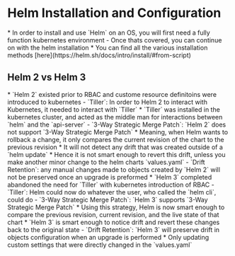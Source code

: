 <h1>Helm Installation and Configuration</h1>
* In order to install and use `Helm` on an OS, you will first need a fully function kubernetes environment
  - Once thats covered, you can continue on with the helm installation
    * You can find all the various installation methods [here](https://helm.sh/docs/intro/install/#from-script)
<h2>Helm 2 vs Helm 3</h2>
* `Helm 2` existed prior to RBAC and custome resource definitoins were introduced to kubernetes
  - `Tiller`: In order to Helm 2 to interact with Kubernetes, it needed to interact with `Tiller`
    * `Tiller` was installed in the kubernetes cluster, and acted as the middle man for interactions between `helm` and the `api-server`
  - `3-Way Strategic Merge Patch`: `Helm 2` does not support `3-Way Strategic Merge Patch`
    * Meaning, when Helm wants to rollback a change, it only compares the current revision of the chart to the previous revision
    * It will not detect any drift that was created outside of a `helm update`
    * Hence it is not smart enough to revert this drift, unless you make another minor change to the helm charts `values.yaml`
  - `Drift Retention`: any manual changes made to objects created by `Helm 2` will not be preserved once an upgrade is preformed
* `Helm 3` completed abandoned the need for `Tiller` with kubernetes introduction of RBAC
  - `Tiller`:  Helm could now do whatever the user, who called the `helm cli`, could do 
  - `3-Way Strategic Merge Patch`: `Helm 3` supports `3-Way Strategic Merge Patch`
    * Using this strategy, Helm is now smart enough to compare the previous revision, current revision, and the live state of that chart
    * `Helm 3` is smart enough to notice drift and revert these changes back to the original state
  - `Drift Retention`: `Helm 3` will preserve drift in objects configuration when an upgrade is performed
    * Only updating custom settings that were directly changed in the `values.yaml`

